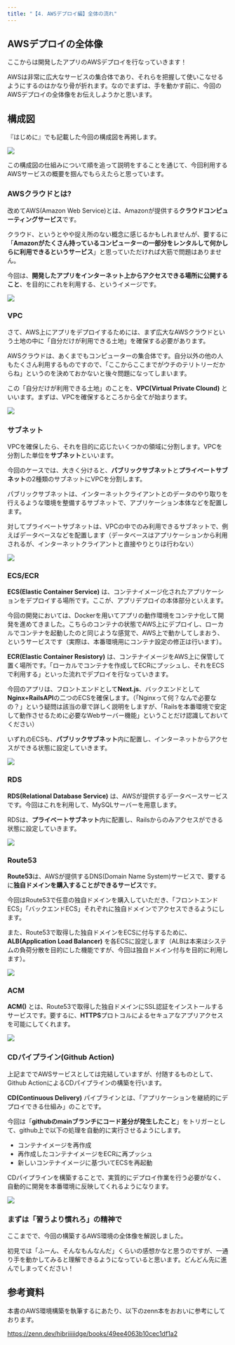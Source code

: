 ```yaml
---
title: "【4. AWSデプロイ編】全体の流れ"
---
```


## AWSデプロイの全体像

ここからは開発したアプリのAWSデプロイを行なっていきます！

AWSは非常に広大なサービスの集合体であり、それらを把握して使いこなせるようにするのはかなり骨が折れます。なのでまずは、手を動かす前に、今回のAWSデプロイの全体像をお伝えしようかと思います。

## 構成図

『はじめに』でも記載した今回の構成図を再掲します。

![](https://storage.googleapis.com/zenn-user-upload/07cdf560e895-20230831.png)

この構成図の仕組みについて順を追って説明をすることを通じて、今回利用するAWSサービスの概要を掴んでもらえたらと思っています。

### AWSクラウドとは?

改めてAWS(Amazon Web Service)とは、Amazonが提供する**クラウドコンピューティングサービス**です。

クラウド、というとやや捉え所のない概念に感じるかもしれませんが、要するに「**Amazonがたくさん持っているコンピューターの一部分をレンタルして何かしらに利用できるというサービス**」と思っていただければ大筋で問題はありません。

今回は、**開発したアプリをインターネット上からアクセスできる場所に公開すること**、を目的にこれを利用する、というイメージです。

![](https://storage.googleapis.com/zenn-user-upload/0dbc475789a6-20230906.png)

### VPC

さて、AWS上にアプリをデプロイするためには、まず広大なAWSクラウドという土地の中に「自分だけが利用できる土地」を確保する必要があります。

AWSクラウドは、あくまでもコンピューターの集合体です。自分以外の他の人もたくさん利用するものですので、「ここからここまでがウチのテリトリーだからね」というのを決めておかないと後々問題になってしまいます。

この「自分だけが利用できる土地」のことを、**VPC(Virtual Private Clound)** といいます。まずは、VPCを確保するところから全てが始まります。

![](https://storage.googleapis.com/zenn-user-upload/7b8a86b9bb38-20230906.png)

### サブネット

VPCを確保したら、それを目的に応じたいくつかの領域に分割します。VPCを分割した単位を**サブネット**といいます。

今回のケースでは、大きく分けると、**パブリックサブネット**と**プライベートサブネット**の2種類のサブネットにVPCを分割します。

パブリックサブネットは、インターネットクライアントとのデータのやり取りを行えるような環境を整備するサブネットで、アプリケーション本体などを配置します。

対してプライベートサブネットは、VPCの中でのみ利用できるサブネットで、例えばデータベースなどを配置します（データベースはアプリケーションから利用されるが、インターネットクライアントと直接やりとりは行わない）

![](https://storage.googleapis.com/zenn-user-upload/a78116574c55-20230906.png)

### ECS/ECR

**ECS(Elastic Container Service)** は、コンテナイメージ化されたアプリケーションをデプロイする場所です。ここが、アプリデプロイの本体部分といえます。

今回の開発においては、Dockerを用いてアプリの動作環境をコンテナ化して開発を進めてきました。こちらのコンテナの状態でAWS上にデプロイし、ローカルでコンテナを起動したのと同じような感覚で、AWS上で動かしてしまおう、というサービスです（実際は、本番環境用にコンテナ設定の修正は行います）。

**ECR(Elastic Container Resistory)** は、コンテナイメージをAWS上に保管して置く場所です。「ローカルでコンテナを作成してECRにプッシュし、それをECSで利用する」といった流れでデプロイを行なっていきます。

今回のアプリは、フロントエンドとして**Next.js**、バックエンドとして**Nginx+RailsAPI**の二つのECSを確保します。（「Nginxって何？なんで必要なの？」という疑問は該当の章で詳しく説明をしますが、「Railsを本番環境で安定して動作させるために必要なWebサーバー機能」ということだけ認識しておいてください）

いずれのECSも、**パブリックサブネット**内に配置し、インターネットからアクセスができる状態に設定していきます。

![](https://storage.googleapis.com/zenn-user-upload/ad2e5d77d8d5-20230906.png)

### RDS

**RDS(Relational Database Service)** は、AWSが提供するデータベースサービスです。今回はこれを利用して、MySQLサーバーを用意します。

RDSは、**プライベートサブネット**内に配置し、Railsからのみアクセスができる状態に設定していきます。

![](https://storage.googleapis.com/zenn-user-upload/a27e32dce633-20230906.png)

### Route53

**Route53**は、AWSが提供するDNS(Domain Name System)サービスで、要するに**独自ドメインを購入することができるサービス**です。

今回はRoute53で任意の独自ドメインを購入していただき、「フロントエンドECS」「バックエンドECS」それぞれに独自ドメインでアクセスできるようにします。

また、Route53で取得した独自ドメインをECSに付与するために、**ALB(Application Load Balancer)** を各ECSに設定します（ALBは本来はシステムの負荷分散を目的にした機能ですが、今回は独自ドメイン付与を目的に利用します）。

![](https://storage.googleapis.com/zenn-user-upload/a9482076e97a-20230906.png)

### ACM

**ACM()** とは、Route53で取得した独自ドメインにSSL認証をインストールするサービスです。要するに、**HTTPS**プロトコルによるセキュアなアプリアクセスを可能にしてくれます。

![](https://storage.googleapis.com/zenn-user-upload/f1d00035e2a4-20230906.png)

### CDパイプライン(Github Action)

上記まででAWSサービスとしては完結していますが、付随するものとして、Github ActionによるCDパイプラインの構築を行います。

**CD(Continuous Delivery)** パイプラインとは、「アプリケーションを継続的にデプロイできる仕組み」のことです。

今回は「**githubのmainブランチにコード差分が発生したこと**」をトリガーとして、github上で以下の処理を自動的に実行させるようにします。

- コンテナイメージを再作成
- 再作成したコンテナイメージをECRに再プッシュ
- 新しいコンテナイメージに基づいてECSを再起動

CDパイプラインを構築することで、実質的にデプロイ作業を行う必要がなく、自動的に開発を本番環境に反映してくれるようになります。

![](https://storage.googleapis.com/zenn-user-upload/07cdf560e895-20230831.png)

### まずは「習うより慣れろ」の精神で

ここまでで、今回の構築するAWS環境の全体像を解説しました。

初見では「ふーん、そんなもんなんだ」くらいの感想かなと思うのですが、一通り手を動かしてみると理解できるようになっていると思います。どんどん先に進んでしまってください！

## 参考資料

本書のAWS環境構築を執筆するにあたり、以下のzenn本をおおいに参考にしております。

https://zenn.dev/hibriiiiidge/books/49ee4063b10cec1df1a2
